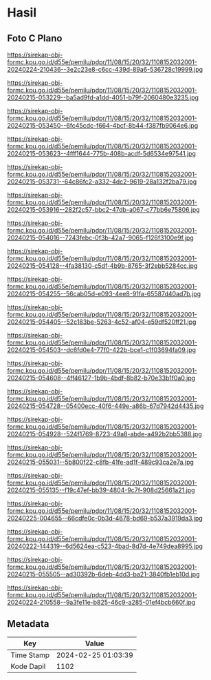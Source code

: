 # Hasil

## Foto C Plano

https://sirekap-obj-formc.kpu.go.id/d55e/pemilu/pdpr/11/08/15/20/32/1108152032001-20240224-210436--3e2c23e8-c6cc-439d-89a6-536728c19999.jpg

https://sirekap-obj-formc.kpu.go.id/d55e/pemilu/pdpr/11/08/15/20/32/1108152032001-20240215-053229--ba5ad9fd-a1dd-4051-b79f-2060480e3235.jpg

https://sirekap-obj-formc.kpu.go.id/d55e/pemilu/pdpr/11/08/15/20/32/1108152032001-20240215-053450--6fc45cdc-f664-4bcf-8b44-f387fb9064e6.jpg

https://sirekap-obj-formc.kpu.go.id/d55e/pemilu/pdpr/11/08/15/20/32/1108152032001-20240215-053623--4fff1644-775b-408b-acdf-5d6534e97541.jpg

https://sirekap-obj-formc.kpu.go.id/d55e/pemilu/pdpr/11/08/15/20/32/1108152032001-20240215-053731--64c86fc2-a332-4dc2-9619-28a132f2ba79.jpg

https://sirekap-obj-formc.kpu.go.id/d55e/pemilu/pdpr/11/08/15/20/32/1108152032001-20240215-053916--282f2c57-bbc2-47db-a067-c77bb6e75806.jpg

https://sirekap-obj-formc.kpu.go.id/d55e/pemilu/pdpr/11/08/15/20/32/1108152032001-20240215-054016--7243febc-0f3b-42a7-9065-f126f3100e9f.jpg

https://sirekap-obj-formc.kpu.go.id/d55e/pemilu/pdpr/11/08/15/20/32/1108152032001-20240215-054128--4fa38130-c5df-4b9b-8765-3f2ebb5284cc.jpg

https://sirekap-obj-formc.kpu.go.id/d55e/pemilu/pdpr/11/08/15/20/32/1108152032001-20240215-054255--56cab05d-e093-4ee8-91fa-65587d40ad7b.jpg

https://sirekap-obj-formc.kpu.go.id/d55e/pemilu/pdpr/11/08/15/20/32/1108152032001-20240215-054405--52c183be-5263-4c52-af04-e59df520ff21.jpg

https://sirekap-obj-formc.kpu.go.id/d55e/pemilu/pdpr/11/08/15/20/32/1108152032001-20240215-054503--dc6fd0e4-77f0-422b-bce1-c1f03694fa09.jpg

https://sirekap-obj-formc.kpu.go.id/d55e/pemilu/pdpr/11/08/15/20/32/1108152032001-20240215-054608--4ff46127-1b9b-4bdf-8b82-b70e33b1f0a0.jpg

https://sirekap-obj-formc.kpu.go.id/d55e/pemilu/pdpr/11/08/15/20/32/1108152032001-20240215-054728--05400ecc-40f6-449e-a86b-67d7942d4435.jpg

https://sirekap-obj-formc.kpu.go.id/d55e/pemilu/pdpr/11/08/15/20/32/1108152032001-20240215-054928--524f1769-8723-49a8-abde-a492b2bb5388.jpg

https://sirekap-obj-formc.kpu.go.id/d55e/pemilu/pdpr/11/08/15/20/32/1108152032001-20240215-055031--5b800f22-c8fb-41fe-ad1f-489c93ca2e7a.jpg

https://sirekap-obj-formc.kpu.go.id/d55e/pemilu/pdpr/11/08/15/20/32/1108152032001-20240215-055135--f19c47ef-bb39-4804-9c7f-908d25661a21.jpg

https://sirekap-obj-formc.kpu.go.id/d55e/pemilu/pdpr/11/08/15/20/32/1108152032001-20240225-004655--66cdfe0c-0b3d-4678-bd69-b537a3919da3.jpg

https://sirekap-obj-formc.kpu.go.id/d55e/pemilu/pdpr/11/08/15/20/32/1108152032001-20240222-144319--6d5624ea-c523-4bad-8d7d-4e749dea8995.jpg

https://sirekap-obj-formc.kpu.go.id/d55e/pemilu/pdpr/11/08/15/20/32/1108152032001-20240215-055505--ad30392b-6deb-4dd3-ba21-3840fb1eb10d.jpg

https://sirekap-obj-formc.kpu.go.id/d55e/pemilu/pdpr/11/08/15/20/32/1108152032001-20240224-210558--9a3fe11e-b825-46c9-a285-01ef4bcb660f.jpg


## Metadata

| Key        | Value               |
| ---------- | ------------------- |
| Time Stamp | 2024-02-25 01:03:39 |
| Kode Dapil | 1102                |




